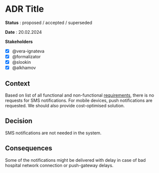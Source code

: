 # ADR Title

**Status** : proposed / accepted / superseded

**Date** : 20.02.2024

**Stakeholders**

- [x] @vera-ignateva
- [x] @formalizator
- [x] @slookin
- [x] @alkhamov

## Context

Based on list of all functional and non-functional [requirements](../0_Requirements/03_Requirements.md), there is no requests for SMS notifications.
For mobile devices, push notifications are requested.
We should also provide cost-optimised solution.

## Decision

SMS notifications are not needed in the system. 

## Consequences

Some of the notifications might be delivered with delay in case of bad hospital network connection or push-gateway delays.
